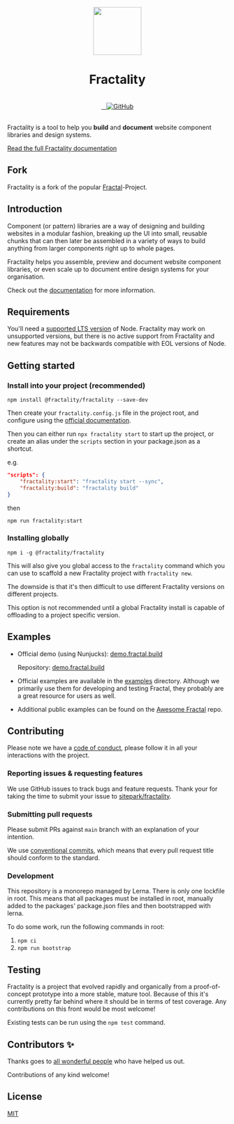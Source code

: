 <!-- markdownlint-disable MD033 MD041 -->
<p align=center>
  <a href="https://fractal.build/" align=center>
    <img
        src="https://d33wubrfki0l68.cloudfront.net/5d2e88eb1e2b69f3f8b3a3372b6e4b3b4f095130/2159b/hero.png"
        alt=""
        width="110px">
  </a>
  <h1 align="center">Fractality</h1>
</p>

<br />
<div align="center">
  <!-- Github Actions -->
  <a href="https://github.com/sitepark/fractality/actions/workflows/test.yml" title="Build status">
    <img src="https://github.com/sitepark/fractality/actions/workflows/test.yml/badge.svg" alt="">
  </a>
  <!-- NPM Version -->
  <a href="https://www.npmjs.com/package/@fractality/fractality" title="Current version">
    <img src="https://img.shields.io/npm/v/@fractality/fractality.svg" alt="">
  </a>
  <!-- NPM Downloads -->
  <a href="https://www.npmjs.com/package/@fractality/fractality" title="NPM monthly downloads">
    <img src="https://img.shields.io/npm/dm/@fractality/fractality" alt="">
  </a>
  <!-- License -->
  <a href="https://github.com/sitepark/fractality/blob/main/LICENSE" title="MIT license">
    <img alt="GitHub" src="https://img.shields.io/github/license/sitepark/fractality">
  </a>
</div>

<br />

Fractality is a tool to help you **build** and **document** website component libraries and design systems.

[Read the full Fractality documentation][docs]

## Fork

Fractality is a fork of the popular [Fractal](https://github.com/frctl/fractal)-Project.

## Introduction

Component (or pattern) libraries are a way of designing and building websites in a modular fashion, breaking up the UI into small, reusable chunks that can then later be assembled in a variety of ways to build anything from larger components right up to whole pages.

Fractality helps you assemble, preview and document website component libraries, or even scale up to document entire design systems for your organisation.

Check out the [documentation][docs] for more information.

## Requirements

You'll need a [supported LTS version](https://github.com/nodejs/Release) of Node. Fractality may work on unsupported versions, but there is no active support from Fractality and new features may not be backwards compatible with EOL versions of Node.

## Getting started

### Install into your project (recommended)

```shell
npm install @fractality/fractality --save-dev
```

Then create your `fractality.config.js` file in the project root, and configure using the [official documentation][docs].

Then you can either run `npx fractality start` to start up the project, or create an alias under the `scripts` section in your package.json as a shortcut.

e.g.

```json
"scripts": {
    "fractality:start": "fractality start --sync",
    "fractality:build": "fractality build"
}
```

then

```shell
npm run fractality:start
```

### Installing globally

```shell
npm i -g @fractality/fractality
```

This will also give you global access to the `fractality` command which you can use to scaffold a new Fractality project with `fractality new`.

The downside is that it's then difficult to use different Fractality versions on different projects.

This option is not recommended until a global Fractality install is capable of offloading to a project specific version.

## Examples

- Official demo (using Nunjucks): [demo.fractal.build](https://demo.fractal.build/)

    Repository: [demo.fractal.build](https://github.com/frctl/demo.fractal.build)

- Official examples are available in the [examples](./examples) directory. Although we primarily use them for developing and testing Fractal, they probably are a great resource for users as well.
- Additional public examples can be found on the [Awesome Fractal](https://github.com/frctl/awesome-fractal) repo.

## Contributing

Please note we have a [code of conduct](.github/CODE_OF_CONDUCT.md), please follow it in all your interactions with the project.

### Reporting issues & requesting features

We use GitHub issues to track bugs and feature requests. Thank your for taking the time to submit your issue to [sitepark/fractality](https://github.com/sitepark/fractality/issues).

### Submitting pull requests

Please submit PRs against `main` branch with an explanation of your intention.

We use [conventional commits](https://www.conventionalcommits.org/), which means that every pull request title should conform to the standard.

### Development

This repository is a monorepo managed by Lerna. There is only one lockfile in root. This means that all packages must be installed in root, manually added to the packages' package.json files and then bootstrapped with lerna.

To do some work, run the following commands in root:

1. `npm ci`
2. `npm run bootstrap`

## Testing

Fractality is a project that evolved rapidly and organically from a proof-of-concept prototype into a more stable, mature tool. Because of this it's currently pretty far behind where it should be in terms of test coverage. Any contributions on this front would be most welcome!

Existing tests can be run using the `npm test` command.

## Contributors ✨

Thanks goes to [all wonderful people](https://github.com/frctl/fractal/graphs/contributors) who have helped us out.

Contributions of any kind welcome!

## License

[MIT](https://github.com/sitepark/fractality/blob/main/LICENSE)

[docs]: https://fractal.build
